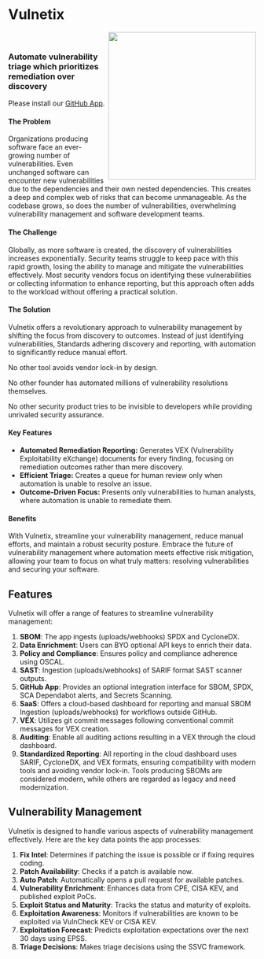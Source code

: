 # Vulnetix

<img align="right" height="300" src="./.repo/Pix-512.png">

<br>

### Automate vulnerability triage which prioritizes remediation over discovery

Please install our [GitHub App](https://github.com/marketplace/vulnetix).

#### The Problem

Organizations producing software face an ever-growing number of vulnerabilities. Even unchanged software can encounter new vulnerabilities due to the dependencies and their own nested dependencies. This creates a deep and complex web of risks that can become unmanageable. As the codebase grows, so does the number of vulnerabilities, overwhelming vulnerability management and software development teams.

#### The Challenge

Globally, as more software is created, the discovery of vulnerabilities increases exponentially. Security teams struggle to keep pace with this rapid growth, losing the ability to manage and mitigate the vulnerabilities effectively. Most security vendors focus on identifying these vulnerabilities or collecting information to enhance reporting, but this approach often adds to the workload without offering a practical solution.

#### The Solution

Vulnetix offers a revolutionary approach to vulnerability management by shifting the focus from discovery to outcomes. Instead of just identifying vulnerabilities, Standards adhering discovery and reporting, with automation to significantly reduce manual effort.

No other tool avoids vendor lock-in by design.

No other founder has automated millions of vulnerability resolutions themselves.

No other security product tries to be invisible to developers while providing unrivaled security assurance.

#### Key Features

- **Automated Remediation Reporting:** Generates VEX (Vulnerability Exploitability eXchange) documents for every finding, focusing on remediation outcomes rather than mere discovery.
- **Efficient Triage:** Creates a queue for human review only when automation is unable to resolve an issue.
- **Outcome-Driven Focus:** Presents only vulnerabilities to human analysts, where automation is unable to remediate them.

#### Benefits

With Vulnetix, streamline your vulnerability management, reduce manual efforts, and maintain a robust security posture. Embrace the future of vulnerability management where automation meets effective risk mitigation, allowing your team to focus on what truly matters: resolving vulnerabilities and securing your software.

## Features

Vulnetix will offer a range of features to streamline vulnerability management:

1. **SBOM**: The app ingests (uploads/webhooks) SPDX and CycloneDX.
2. **Data Enrichment**: Users can BYO optional API keys to enrich their data.
3. **Policy and Compliance**: Ensures policy and compliance adherence using OSCAL.
4. **SAST**: Ingestion (uploads/webhooks) of SARIF format SAST scanner outputs.
5. **GitHub App**: Provides an optional integration interface for SBOM, SPDX, SCA Dependabot alerts, and Secrets Scanning.
6. **SaaS**: Offers a cloud-based dashboard for reporting and manual SBOM Ingestion (uploads/webhooks) for workflows outside GitHub.
7. **VEX**: Utilizes git commit messages following conventional commit messages for VEX creation.
8. **Auditing**: Enable all auditing actions resulting in a VEX through the cloud dashboard.
9. **Standardized Reporting**: All reporting in the cloud dashboard uses SARIF, CycloneDX, and VEX formats, ensuring compatibility with modern tools and avoiding vendor lock-in. Tools producing SBOMs are considered modern, while others are regarded as legacy and need modernization.

## Vulnerability Management

Vulnetix is designed to handle various aspects of vulnerability management effectively. Here are the key data points the app processes:

1. **Fix Intel**: Determines if patching the issue is possible or if fixing requires coding.
2. **Patch Availability**: Checks if a patch is available now.
3. **Auto Patch**: Automatically opens a pull request for available patches.
4. **Vulnerability Enrichment**: Enhances data from CPE, CISA KEV, and published exploit PoCs.
5. **Exploit Status and Maturity**: Tracks the status and maturity of exploits.
6. **Exploitation Awareness**: Monitors if vulnerabilities are known to be exploited via VulnCheck KEV or CISA KEV.
7. **Exploitation Forecast**: Predicts exploitation expectations over the next 30 days using EPSS.
8. **Triage Decisions**: Makes triage decisions using the SSVC framework.
